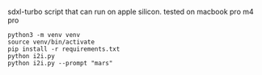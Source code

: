 sdxl-turbo script that can run on apple silicon. tested on macbook pro m4 pro

```
python3 -m venv venv
source venv/bin/activate
pip install -r requirements.txt
python i2i.py
python i2i.py --prompt "mars"
```
